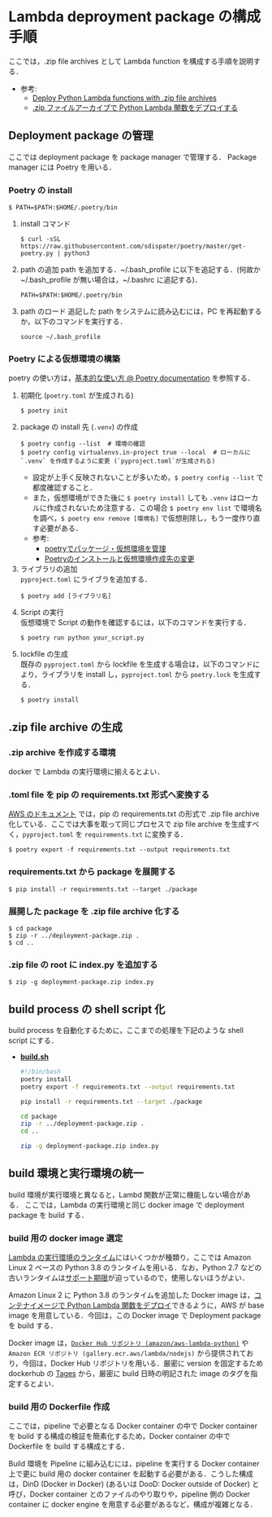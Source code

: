 # Lambda deproyment package の構成手順

ここでは，.zip file archives として Lambda function を構成する手順を説明する．

- 参考: 
  - [Deploy Python Lambda functions with .zip file archives](https://docs.aws.amazon.com/lambda/latest/dg/python-package.html)
  - [.zip ファイルアーカイブで Python Lambda 関数をデプロイする](https://docs.aws.amazon.com/ja_jp/lambda/latest/dg/python-package.html)

## Deployment package の管理
ここでは deployment package を package manager で管理する．
Package manager には Poetry を用いる．

### Poetry の install
```
$ PATH=$PATH:$HOME/.poetry/bin
```
1. install
   コマンド
   ```
   $ curl -sSL https://raw.githubusercontent.com/sdispater/poetry/master/get-poetry.py | python3
   ```
2. path の追加
   path を追加する．~/.bash_profile に以下を追記する．(何故か ~/.bash_profile が無い場合は，~/.bashrc に追記する)．
   ```
   PATH=$PATH:$HOME/.poetry/bin
   ```
3. path のロード
   追記した path をシステムに読み込むには，PC を再起動するか，以下のコマンドを実行する．
   ```
   source ~/.bash_profile
   ```

### Poetry による仮想環境の構築
poetry の使い方は，[基本的な使い方 @ Poetry documentation](https://cocoatomo.github.io/poetry-ja/basic-usage/) を参照する．

1. 初期化 (`poetry.toml` が生成される)
   ```
   $ poetry init
   ```
2. package の install 先 (`.venv`) の作成
   ```
   $ poetry config --list  # 環境の確認
   $ poetry config virtualenvs.in-project true --local  # ローカルに `.venv` を作成するように変更 (`pyproject.toml`が生成される)
   ```
   - 設定が上手く反映されないことが多いため，`$ poetry config --list` で都度確認すること．
   - また，仮想環境ができた後に `$ poetry install` しても `.venv` はローカルに作成されないため注意する．この場合 `$ poetry env list` で環境名を調べ，`$ poetry env remove [環境名]` で仮想削除し，もう一度作り直す必要がある．
   - 参考: 
     - [poetryでパッケージ・仮想環境を管理](https://rinoguchi.net/2020/06/poetry.html)
     - [Poetryのインストールと仮想環境作成先の変更](https://medium.com/music-and-technology/poetry%E3%81%AE%E3%82%A4%E3%83%B3%E3%82%B9%E3%83%88%E3%83%BC%E3%83%AB%E3%81%A8%E4%BB%AE%E6%83%B3%E7%92%B0%E5%A2%83%E4%BD%9C%E6%88%90%E5%85%88%E3%81%AE%E5%A4%89%E6%9B%B4-96e1bab83725)
3. ライブラリの追加  
   `pyproject.toml` にライブラを追加する．
   ```
   $ poetry add [ライブラリ名]
   ```
4. Script の実行  
   仮想環境で Script の動作を確認するには，以下のコマンドを実行する．
   ```
   $ poetry run python your_script.py
   ```
5. lockfile の生成  
   既存の `pyproject.toml` から lockfile を生成する場合は，以下のコマンドにより，ライブラリを install し，`pyproject.toml` から `poetry.lock` を生成する．
   ```
   $ poetry install
   ```

## .zip file archive の生成

### .zip archive を作成する環境
docker で Lambda の実行環境に揃えるとよい．

### .toml file を pip の requirements.txt 形式へ変換する
[AWS のドキュメント](https://docs.aws.amazon.com/ja_jp/lambda/latest/dg/python-package.html) では，pip の requirements.txt の形式で .zip file archive 化している．ここでは大事を取って同じプロセスで zip file archive を生成すべく，`pyproject.toml` を `requirements.txt` に変換する．

```
$ poetry export -f requirements.txt --output requirements.txt
```

### requirements.txt から package を展開する
```
$ pip install -r requirements.txt --target ./package
```

### 展開した package を .zip file archive 化する
```
$ cd package
$ zip -r ../deployment-package.zip .
$ cd ..
```

### .zip file の root に index.py を追加する
```
$ zip -g deployment-package.zip index.py
```

## build process の shell script 化
build process を自動化するために，ここまでの処理を下記のような shell script にする．

- **<u>build.sh</u>**
  ```sh
  #!/bin/bash
  poetry install
  poetry export -f requirements.txt --output requirements.txt
  
  pip install -r requirements.txt --target ./package
  
  cd package
  zip -r ../deployment-package.zip .
  cd ..
  
  zip -g deployment-package.zip index.py
  ```

## build 環境と実行環境の統一
build 環境が実行環境と異なると，Lambd 関数が正常に機能しない場合がある．
ここでは，Lambda の実行環境と同じ docker image で deployment package を build する．

### build 用の docker image 選定
[Lambda の実行環境のランタイム](https://docs.aws.amazon.com/ja_jp/lambda/latest/dg/python-image.html)にはいくつかが種類り，ここでは Amazon Linux 2 ベースの Python 3.8 のランタイムを用いる．なお，Python 2.7 などの古いランタイムは[サポート期限](https://docs.aws.amazon.com/ja_jp/lambda/latest/dg/runtime-support-policy.html)が迫っているので，使用しないほうがよい．

Amazon Linux 2 に Python 3.8 のランタイムを追加した Docker image は，[コンテナイメージで Python Lambda 関数をデプロイ](https://docs.aws.amazon.com/ja_jp/lambda/latest/dg/python-image.html)できるように，AWS が base image を用意している．今回は，この Docker image で Deployment package を build する．

Docker image は，[`Docker Hub リポジトリ (amazon/aws-lambda-python)`](https://hub.docker.com/r/amazon/aws-lambda-python) や `Amazon ECR リポジトリ (gallery.ecr.aws/lambda/nodejs)` から提供されており，今回は，Docker Hub リポジトリを用いる．厳密に version を固定するため dockerhub の [Tages](https://hub.docker.com/r/amazon/aws-lambda-python/tags) から，厳密に build 日時の明記された image のタグを指定するとよい．

### build 用の Dockerfile 作成
ここでは，pipeline で必要となる Docker container の中で Docker container を build する構成の検証を簡素化するため，Docker container の中で Dockerfile を build する構成とする．

Build 環境を Pipeline に組み込むには，pipeline を実行する Docker container 上で更に build 用の docker container を起動する必要がある．こうした構成は，DinD (Docker in Docker) (あるいは DooD: Docker outside of Docker) と呼び，Docker container とのファイルのやり取りや，pipeline 側の Docker container に docker engine を用意する必要があるなど，構成が複雑となる．








